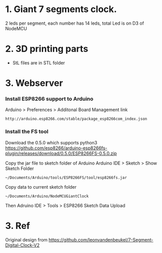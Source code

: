 # 1. Giant 7 segments clock.
2 leds per segment, each number has 14 leds, total 
Led is on D3 of NodeMCU

# 2. 3D printing parts
- StL files are in STL folder

# 3. Webserver
### Install ESP8266 support to Arduino
Arduino > Preferences > Additonal Board Management link
```
http://arduino.esp8266.com/stable/package_esp8266com_index.json
```

### Install the FS tool
Download the 0.5.0 which supports python3 
https://github.com/esp8266/arduino-esp8266fs-plugin/releases/download/0.5.0/ESP8266FS-0.5.0.zip

Copy the jar file to sketch folder of Arduino
Arduino IDE > Sketch > Show Sketch Folder
```
~/Documents/Arduino/tools/ESP8266FS/tool/esp8266fs.jar
```
Copy data to current sketch folder
```
~/Documents/Arduino/NodeMCUGiantClock
```
Then Adruino IDE > Tools > ESP8266 Sketch Data Upload

# 3. Ref
Original design from
https://github.com/leonvandenbeukel/7-Segment-Digital-Clock-V2

